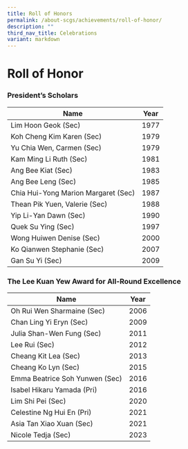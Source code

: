```yaml
---
title: Roll of Honors
permalink: /about-scgs/achievements/roll-of-honor/
description: ""
third_nav_title: Celebrations
variant: markdown
---
```

# **Roll of Honor**

### President’s Scholars

| Name 	| Year 	|
|---	|---	|
| Lim Hoon Geok (Sec) 	| 1977 	|
| Koh Cheng Kim Karen (Sec) 	| 1979 	|
| Yu Chia Wen, Carmen (Sec) 	| 1979 	|
| Kam Ming Li Ruth (Sec) 	| 1981 	|
| Ang Bee Kiat (Sec) 	| 1983 	|
| Ang Bee Leng (Sec) 	| 1985 	|
| Chia Hui-Yong Marion Margaret (Sec) 	| 1987 	|
| Thean Pik Yuen, Valerie (Sec) 	| 1988 	|
| Yip Li-Yan Dawn (Sec) 	| 1990 	|
| Quek Su Ying (Sec) 	| 1997 	|
| Wong Huiwen Denise (Sec) 	| 2000 	|
| Ko Qianwen Stephanie (Sec) 	| 2007 	|
| Gan Su Yi (Sec) 	| 2009 	|


### The Lee Kuan Yew Award for All-Round Excellence

| Name 	| Year 	|
|---	|---	|
| Oh Rui Wen Sharmaine (Sec) 	| 2006 	|
| Chan Ling Yi Eryn (Sec) 	| 2009 	|
| Julia Shan-Wen Fung (Sec) 	| 2011 	|
| Lee Rui (Sec) 	| 2012 	|
| Cheang Kit Lea (Sec) 	| 2013 	|
| Cheang Ko Lyn (Sec) 	| 2015 	|
| Emma Beatrice Soh Yunwen (Sec) 	| 2016 	|
| Isabel Hikaru Yamada (Pri) 	| 2016 	|
| Lim Shi Pei (Sec) 	| 2020 	|
| Celestine Ng Hui En (Pri)	| 2021 	|
| Asia Tan Xiao Xuan 	(Sec) | 2021 	|
| Nicole Tedja (Sec)	| 2023 	|